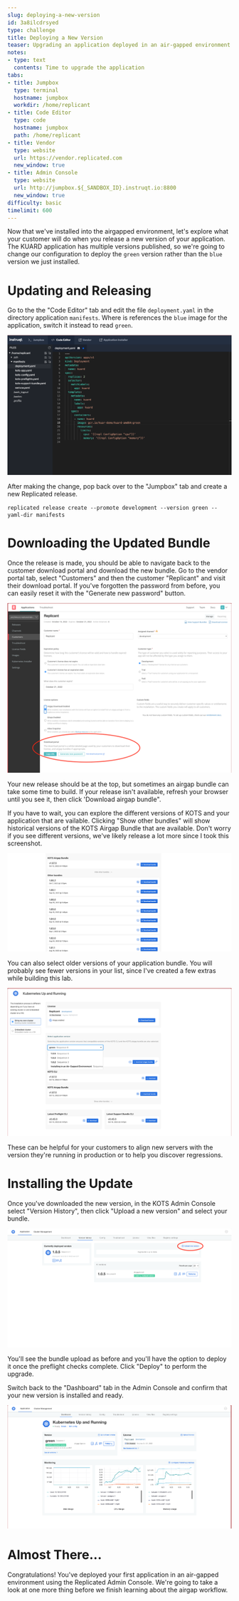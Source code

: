 ```yaml
---
slug: deploying-a-new-version
id: 3a8ilcdrsyed
type: challenge
title: Deploying a New Version
teaser: Upgrading an application deployed in an air-gapped environment
notes:
- type: text
  contents: Time to upgrade the application
tabs:
- title: Jumpbox
  type: terminal
  hostname: jumpbox
  workdir: /home/replicant
- title: Code Editor
  type: code
  hostname: jumpbox
  path: /home/replicant
- title: Vendor
  type: website
  url: https://vendor.replicated.com
  new_window: true
- title: Admin Console
  type: website
  url: http://jumpbox.${_SANDBOX_ID}.instruqt.io:8800
  new_window: true
difficulty: basic
timelimit: 600
---
```


Now that we've installed into the airgapped environment, let's explore
what your customer will do when you release a new version of your
application. The KUARD application has multiple versions published, so
we're going to change our configuration to deploy the `green` version
rather than the `blue` version we just installed.

Updating and Releasing
======================

Go to the the "Code Editor" tab and edit the file `deployment.yaml` in
the directory application `manifests`. Where is references the `blue` image for
the application, switch it instead to read `green`.

![Editing the Deployment](../assets/editing-the-deployment.png)

After making the change, pop back over to the "Jumpbox" tab and create a
new Replicated release.

```shell
replicated release create --promote development --version green --yaml-dir manifests
```

Downloading the Updated Bundle
==============================

Once the release is made, you should be able to navigate back to the
customer download portal and download the new bundle. Go to the vendor
portal tab, select "Customers" and then the customer "Replicant" and
visit their download portal. If you've forgotten the password from before,
you can easily reset it with the "Generate new password" button.

![Customer Download Portal Section](../assets/airgap-customer-portal.png)

Your new release should be at the top, but sometimes an airgap bundle can
take some time to build. If your release isn't available, refresh your browser
until you see it, then click 'Download airgap bundle".

If you have to wait, you can explore the different versions of KOTS and your
application that are vailable. Clicking "Show other bundles" will show
historical versions of the KOTS Airgap Bundle that are available. Don't
worry if you see different versions, we've likely release a lot more
since I took this screenshot.

![Older Versios of the KOTS Airgap Bundle](../assets/download-portal-older-kots-bundles.png)

You can also select older versions of your application bundle. You will
probably see fewer versions in your list, since I've created a few extras
while building this lab.

![Older Versios of Application](../assets/download-portal-older-versions.png)

These can be helpful for your customers to align new servers with the version
they're running in production or to help you discover regressions.

Installing the Update
=====================

Once you've downloaded the new version, in the KOTS Admin Console
select "Version History", then click "Upload a new version" and
select your bundle.

![Uploading a new Version](../assets/airgap-new-upload.png)

You'll see the bundle upload as before and you'll have the option to deploy
it once the preflight checks complete. Click "Deploy" to perform the
upgrade.

Switch back to the "Dashboard" tab in the Admin Console and confirm that
your new version is installed and ready.

![New Version "green" Running](../assets/updated-and-ready.png)

Almost There...
===============

Congratulations! You've deployed your first application in an air-gapped
environment using the Replicated Admin Console. We're going to take a
look at one more thing before we finish learning about the airgap
workflow.
